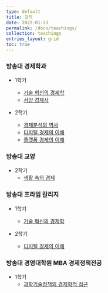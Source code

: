 ```yaml
---
type: default
title: 강의
date: 2022-01-23
permalink: /docs/teachings/
collection: teachings
entries_layout: grid
toc: true
---
```


### 방송대 경제학과
- 1학기 
  * [기술 혁신의 경제학](/docs/teachings/technological_innovation/)
  * [서양 경제사](/docs/teachings/economic_history/)

- 2학기 
  * [경제분석의 역사](/docs/teachings/history_of_economic_thought/)
  * [디지털 경제의 이해](/docs/teachings/digital_economy/)
  * [플랫폼 경제의 이해](/docs/teachings/platform_economy/)
    
### 방송대 교양
- 2학기 
  * [생활 속의 경제](/docs/teachings/introduction_to_economics/)

### 방송대 프라임 칼리지
- 1학기 
  * [기술 혁신의 경제학](/docs/teachings/technological_innovation_prime/)

- 2학기 
  * [디지털 경제의 이해](/docs/teachings/digital_economy_prime/)

### 방송대 경영대학원 MBA 경제정책전공
- 1학기
  * [과학기술정책의 경제학적 접근](/docs/teachings/innvoation_policy/)